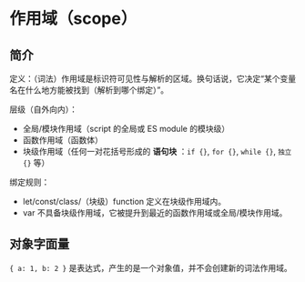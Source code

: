 # 作用域（scope）

## 简介

定义：（词法）作用域是标识符可见性与解析的区域。换句话说，它决定“某个变量名在什么地方能被找到（解析到哪个绑定）”。

层级（自外向内）：

* 全局/模块作用域（script 的全局或 ES module 的模块级）
* 函数作用域（函数体）
* 块级作用域（任何一对花括号形成的 **语句块** ：`if {}`, `for {}`, `while {}`, `独立 {}` 等）

绑定规则：

* let/const/class/（块级）function 定义在块级作用域内。
* var 不具备块级作用域，它被提升到最近的函数作用域或全局/模块作用域。

## 对象字面量

`{ a: 1, b: 2 }` 是表达式，产生的是一个对象值，并不会创建新的词法作用域。
